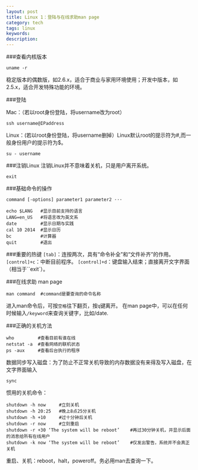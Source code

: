 ```yaml
---
layout: post
title: Linux 1：登陆与在线求助man page
category: tech
tags: linux
keywords:
description:
---
```


###查看内核版本
```
uname -r
```
稳定版本的偶数版，如2.6.x，适合于商业与家用环境使用；开发中版本，如2.5.x，适合开发特殊功能的环境。

###登陆

Mac：（若以root身份登陆，将username改为root）

```
ssh username@IPaddress
```
Linux：(若以root身份登陆，将username删掉）Linux默认root的提示符为#,而一般身份用户的提示符为$。

```
su - username
```

###注销Linux
注销Linux并不意味着关机，只是用户离开系统。

```
exit
```

###基础命令的操作

```
command [-options] parameter1 parameter2 ···
```

```
echo $LANG   #显示目前支持的语言
LANG=en_US   #将语言改为英文系
date         #显示日期与实践
cal 10 2014  #显示日历
bc           #计算器
quit         #退出
```

###重要的热键
`[tab]`：连按两次，具有“命令补全”和“文件补齐”的作用。
`[control]+c`：中断目前程序。
`[control]+d`：键盘输入结束；直接离开文字界面（相当于``exit`）。

###在线求助 man page

```
man command  #command是要查询的命令名称
```

进入man命令后，可按`空格`往下翻页，按`q`键离开。
在man page中，可以在任何时候输入`/keyword`来查询关键字，比如/date.

###正确的关机方法
```
who         #查看目前有谁在线
netstat -a  #查看网络的联机状态
ps -aux     #查看后台执行的程序
```

数据同步写入磁盘：为了防止不正常关机导致的内存数据没有来得及写入磁盘，在文字界面输入

```
sync
```

惯用的关机命令：

```
shutdown -h now     #立刻关机
shutdown -h 20:25   #晚上8点25分关机
shutdown -h +10     #过十分钟后关机
shutdown -r now     #立刻重启
shutdown -r +30 ‘The system will be reboot’    #再过30分钟关机，并显示后面的消息给所有在线用户
shutdown -k now ‘The system will be reboot’    #仅发出警告，系统并不会真正关机
```

重启、关机：reboot，halt，poweroff。务必用man去查询一下。
